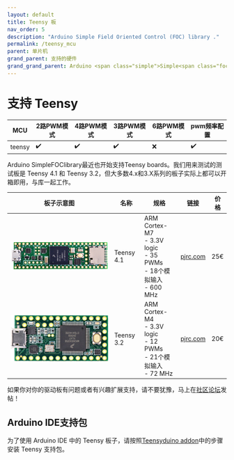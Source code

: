 ```yaml
---
layout: default
title: Teensy 板
nav_order: 5
description: "Arduino Simple Field Oriented Control (FOC) library ."
permalink: /teensy_mcu
parent: 单片机
grand_parent: 支持的硬件
grand_grand_parent: Arduino <span class="simple">Simple<span class="foc">FOC</span>library</span>
---
```


# 支持 Teensy

MCU | 2路PWM模式 | 4路PWM模式 | 3路PWM模式 | 6路PWM模式 | pwm频率配置 
--- | --- |--- |--- |--- |--- 
teensy | ✔️ | ✔️ | ✔️ | ❌ | ✔️ 

Arduino <span>Simple<span>FOC</span>library</span>最近也开始支持Teensy boards。我们用来测试的测试板是 Teensy 4.1 和 Teensy 3.2，但大多数4.x和3.X系列的板子实际上都可以开箱即用，与库一起工作。

 板子示意图 | 名称 | 规格 | 链接 | 价格 
---- | --- | --- | --- | --- 
[<img src="extras/Images/teensy41_4.jpg" class="imgtable150">](https://www.pjrc.com/store/teensy41.html) | Teensy 4.1 | ARM Cortex-M7 <br>- 3.3V logic<br> - 35 PWMs<br>- 18个模拟输入 <br>- 600 MHz | [pjrc.com](https://www.pjrc.com/store/teensy41.html)| 25€ 
[<img src="extras/Images/teensy32.jpg" class="imgtable150">](https://www.pjrc.com/store/teensy32.html) | Teensy 3.2 | ARM Cortex-M4 <br>- 3.3V logic<br> - 12 PWMs<br>- 21个模拟输入 <br>- 72 MHz | [pjrc.com](https://www.pjrc.com/store/teensy32.html)| 20€ 

如果你对你的驱动板有问题或者有兴趣扩展支持，请不要犹豫，马上在[社区论坛](https://community.simplefoc.com)发帖！

## Arduino IDE支持包
为了使用 Arduino IDE 中的 Teensy 板子，请按照[Teensyduino addon](https://www.pjrc.com/teensy/td_download.html)中的步骤安装 Teensy 支持包。